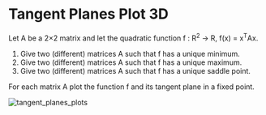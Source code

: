 # Tangent Planes Plot 3D
 Let A be a 2×2 matrix and let the quadratic function f : R<sup>2</sup> → R, f(x) = x<sup>T</sup>Ax.
1. Give two (different) matrices A such that f has a unique minimum.
1. Give two (different) matrices A such that f has a unique maximum.
1. Give two (different) matrices A such that f has a unique saddle point.

For each matrix A plot the function f and its tangent plane in a fixed point.

![tangent_planes_plots](https://github.com/daria-georgiana505/University-Projects/assets/76481293/81433f7f-a320-4db6-ba03-14858aabb8c9)
